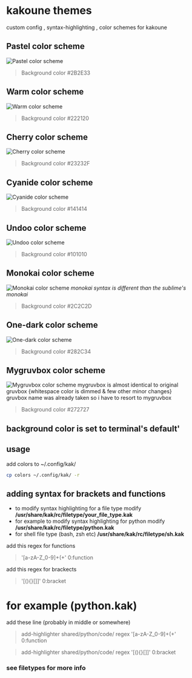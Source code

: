# kakoune themes
custom config , syntax-highlighting , color schemes for kakoune

## Pastel color scheme
![Pastel color scheme ](https://github.com/anhsirk0/kakoune/blob/main/screenshots/pastel.png)
> Background color #2B2E33

## Warm color scheme
![Warm color scheme ](https://github.com/anhsirk0/kakoune/blob/main/screenshots/warm.png)
> Background color #222120

## Cherry color scheme
![Cherry color scheme ](https://github.com/anhsirk0/kakoune/blob/main/screenshots/cherry.png)
> Background color #23232F

## Cyanide color scheme
![Cyanide color scheme ](https://github.com/anhsirk0/kakoune/blob/main/screenshots/cyanide.png)
> Background color #141414

## Undoo color scheme
![Undoo color scheme ](https://github.com/anhsirk0/kakoune/blob/main/screenshots/undoo.png)
> Background color #101010

## Monokai color scheme
![Monokai color scheme ](https://github.com/anhsirk0/kakoune/blob/main/screenshots/monokai.png)
*monokai syntax is different than the sublime's monokai*
> Background color #2C2C2D

## One-dark color scheme
![One-dark color scheme ](https://github.com/anhsirk0/kakoune/blob/main/screenshots/one_dark.png)
> Background color #282C34

## Mygruvbox color scheme
![Mygruvbox color scheme ](https://github.com/anhsirk0/kakoune/blob/main/screenshots/mygruvbox.png)
mygruvbox is almost identical to original gruvbox {whitespace color is dimmed & few other minor changes}  
gruvbox name was already taken so i have to resort to mygruvbox
> Background color #272727

## background color is set to terminal's default'
## usage
add colors to ~/.config/kak/
```bash
cp colors ~/.config/kak/ -r
```

## adding syntax for brackets and functions
 - to modify syntax highlighting for a file type modify **/usr/share/kak/rc/filetype/your_file_type.kak**
 - for example to modify syntax highlighting for python modify **/usr/share/kak/rc/filetype/python.kak**
 - for shell file type (bash, zsh etc) **/usr/share/kak/rc/filetype/sh.kak**  

add this regex for functions
> '[a-zA-Z_0-9]+\(+' 0:function

add this regex for brackects
> '[(){}\[\]]' 0:bracket

# for example (python.kak)
add these line (probably in middle or somewhere)

> add-highlighter shared/python/code/ regex '[a-zA-Z_0-9]+\(+' 0:function

> add-highlighter shared/python/code/ regex '[(){}\[\]]' 0:bracket

### see filetypes for more info
